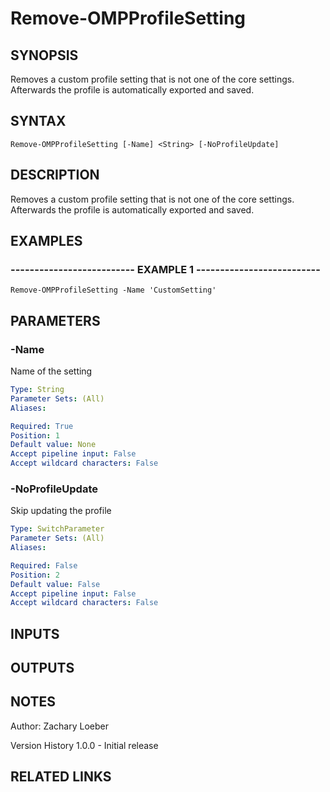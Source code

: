 ﻿---
external help file: OhMyPsh-help.xml
online version: https://www.github.com/zloeber/OhMyPsh
schema: 2.0.0
---

# Remove-OMPProfileSetting

## SYNOPSIS
Removes a custom profile setting that is not one of the core settings.
Afterwards the profile is automatically exported and saved.

## SYNTAX

```
Remove-OMPProfileSetting [-Name] <String> [-NoProfileUpdate]
```

## DESCRIPTION
Removes a custom profile setting that is not one of the core settings.
Afterwards the profile is automatically exported and saved.

## EXAMPLES

### -------------------------- EXAMPLE 1 --------------------------
```
Remove-OMPProfileSetting -Name 'CustomSetting'
```

## PARAMETERS

### -Name
Name of the setting

```yaml
Type: String
Parameter Sets: (All)
Aliases: 

Required: True
Position: 1
Default value: None
Accept pipeline input: False
Accept wildcard characters: False
```

### -NoProfileUpdate
Skip updating the profile

```yaml
Type: SwitchParameter
Parameter Sets: (All)
Aliases: 

Required: False
Position: 2
Default value: False
Accept pipeline input: False
Accept wildcard characters: False
```

## INPUTS

## OUTPUTS

## NOTES
Author: Zachary Loeber


Version History
1.0.0 - Initial release

## RELATED LINKS

